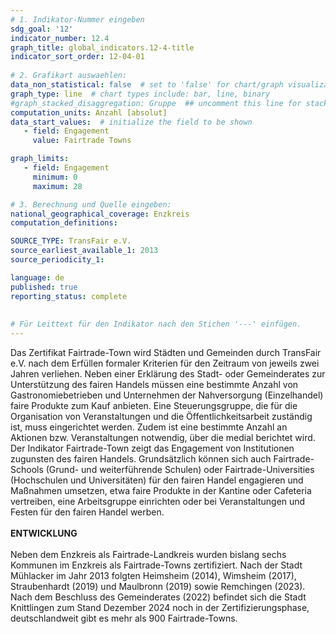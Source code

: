 ```yaml
---
# 1. Indikator-Nummer eingeben 
sdg_goal: '12'
indicator_number: 12.4
graph_title: global_indicators.12-4-title
indicator_sort_order: 12-04-01
 
# 2. Grafikart auswaehlen: 
data_non_statistical: false  # set to 'false' for chart/graph visualization 
graph_type: line  # chart types include: bar, line, binary 
#graph_stacked_disaggregation: Gruppe  ## uncomment this line for stacked bars. eplace 'Geschlecht' with the field of aggregation. 
computation_units: Anzahl [absolut] 
data_start_values:  # initialize the field to be shown  
   - field: Engagement
     value: Fairtrade Towns

graph_limits:
   - field: Engagement
     minimum: 0
     maximum: 28 

# 3. Berechnung und Quelle eingeben: 
national_geographical_coverage: Enzkreis
computation_definitions:

SOURCE_TYPE: TransFair e.V.
source_earliest_available_1: 2013
source_periodicity_1: 

language: de   
published: true 
reporting_status: complete
 
 
# Für Leittext für den Indikator nach den Stichen '---' einfügen. 
---
```

Das Zertifikat Fairtrade-Town wird Städten und Gemeinden durch TransFair e.V. nach dem Erfüllen formaler Kriterien für den Zeitraum von jeweils zwei Jahren verliehen. Neben einer Erklärung des Stadt- oder Gemeinderates zur Unterstützung des fairen Handels müssen eine bestimmte Anzahl von Gastronomiebetrieben und Unternehmen der Nahversorgung (Einzelhandel) faire Produkte zum Kauf anbieten. Eine Steuerungsgruppe, die für die Organisation von Veranstaltungen und die Öffentlichkeitsarbeit zuständig ist, muss eingerichtet werden. Zudem ist eine bestimmte Anzahl an Aktionen bzw. Veranstaltungen notwendig, über die medial berichtet wird. Der Indikator Fairtrade-Town zeigt das Engagement von Institutionen zugunsten des fairen Handels. Grundsätzlich können sich auch Fairtrade-Schools (Grund- und weiterführende Schulen) oder Fairtrade-Universities (Hochschulen und Universitäten) für den fairen Handel engagieren und Maßnahmen umsetzen, etwa faire Produkte in der Kantine oder Cafeteria vertreiben, eine Arbeitsgruppe einrichten oder bei Veranstaltungen und Festen für den fairen Handel werben. <br>
<br>
**ENTWICKLUNG** <br>
<br>
Neben dem Enzkreis als Fairtrade-Landkreis wurden bislang sechs Kommunen im Enzkreis als Fairtrade-Towns zertifiziert. Nach der Stadt Mühlacker im Jahr 2013 folgten Heimsheim (2014), Wimsheim (2017), Straubenhardt (2019) und Maulbronn (2019) sowie Remchingen (2023). Nach dem Beschluss des Gemeinderates (2022) befindet sich die Stadt Knittlingen zum Stand Dezember 2024 noch in der Zertifizierungsphase, deutschlandweit gibt es mehr als 900 Fairtrade-Towns.
